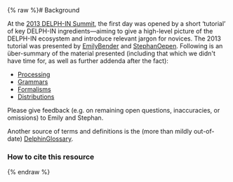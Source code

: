 {% raw %}# Background

At the [2013 DELPH-IN Summit](https://blog.inductorsoftware.com/docsproto/summits/SaarlandTop), the first day was opened by
a short ‘tutorial’ of key DELPH-IN ingredients—aiming to give a
high-level picture of the DELPH-IN ecosystem and introduce relevant
jargon for novices. The 2013 tutorial was presented by
[EmilyBender](https://blog.inductorsoftware.com/docsproto/summits/EmilyBender) and [StephanOepen](https://blog.inductorsoftware.com/docsproto/summits/StephanOepen). Following
is an über-summary of the material presented (including that which we
didn't have time for, as well as further addenda after the fact):

- [Processing](../DelphinTutorial_Processing)
- [Grammars](../DelphinTutorial_Grammars)
- [Formalisms](../DelphinTutorial_Formalisms)
- [Distributions](../DelphinTutorial_Distributions)

Please give feedback (e.g. on remaining open questions, inaccuracies, or
omissions) to Emily and Stephan.

Another source of terms and definitions is the (more than mildly
out-of-date) [DelphinGlossary](https://blog.inductorsoftware.com/docsproto/summits/DelphinGlossary).

### How to cite this resource
<update date omitted for speed>{% endraw %}